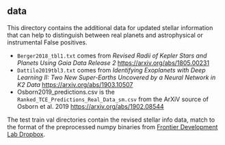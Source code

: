 data
--

This directory contains the additional data for updated stellar information that can help to distinguish between real planets and astrophysical or instrumental False positives.

- `Berger2018_tbl1.txt` comes from *Revised Radii of Kepler Stars and Planets Using Gaia Data Release 2* https://arxiv.org/abs/1805.00231
- `Dattilo2019tbl3.txt` comes from *Identifying Exoplanets with Deep Learning II: Two New Super-Earths Uncovered by a Neural Network in K2 Data* https://arxiv.org/abs/1903.10507
- Osborn2019_predictions.csv  is the `Ranked_TCE_Predictions_Real_Data_sm.csv` from the ArXiV source of Osborn et al. 2019 https://arxiv.org/abs/1902.08544

The test train val directories contain the revised stellar info data, match to the format of the preprocessed numpy binaries from [Frontier Development Lab Dropbox](https://www.dropbox.com/sh/sxj7r30thd66nij/AACptMysLyaMhXe817e4z7Sya?dl=0).
